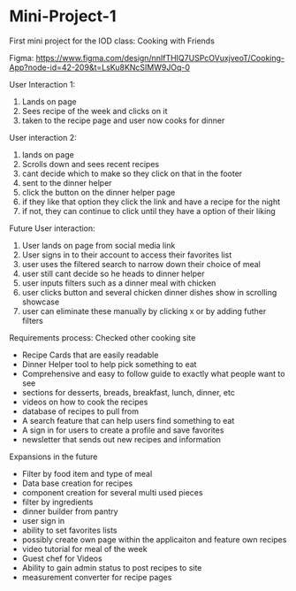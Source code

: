 # Mini-Project-1

First mini project for the IOD class: Cooking with Friends

Figma: https://www.figma.com/design/nnIfTHIQ7USPcOVuxjveoT/Cooking-App?node-id=42-209&t=LsKu8KNcSIMW9JOq-0

User Interaction 1:

1. Lands on page
2. Sees recipe of the week and clicks on it
3. taken to the recipe page and user now cooks for dinner

User interaction 2:

1. lands on page
2. Scrolls down and sees recent recipes
3. cant decide which to make so they click on that in the footer
4. sent to the dinner helper
5. click the button on the dinner helper page
6. if they like that option they click the link and have a recipe for the night
7. if not, they can continue to click until they have a option of their liking

Future User interaction:

1. User lands on page from social media link
2. User signs in to their account to access their favorites list
3. user uses the filtered search to narrow down their choice of meal
4. user still cant decide so he heads to dinner helper
5. user inputs filters such as a dinner meal with chicken
6. user clicks button and several chicken dinner dishes show in scrolling showcase
7. user can eliminate these manually by clicking x or by adding futher filters

Requirements process: Checked other cooking site

-   Recipe Cards that are easily readable
-   Dinner Helper tool to help pick something to eat
-   Comprehensive and easy to follow guide to exactly what people want to see
-   sections for desserts, breads, breakfast, lunch, dinner, etc
-   videos on how to cook the recipes
-   database of recipes to pull from
-   A search feature that can help users find something to eat
-   A sign in for users to create a profile and save favorites
-   newsletter that sends out new recipes and information

Expansions in the future

-   Filter by food item and type of meal
-   Data base creation for recipes
-   component creation for several multi used pieces
-   filter by ingredients
-   dinner builder from pantry
-   user sign in
-   ability to set favorites lists
-   possibly create own page within the applicaiton and feature own recipes
-   video tutorial for meal of the week
-   Guest chef for Videos
-   Ability to gain admin status to post recipes to site
-   measurement converter for recipe pages
